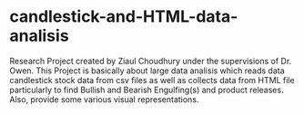 # candlestick-and-HTML-data-analisis
Research Project created by Ziaul Choudhury under the supervisions of Dr. Owen.
This Project is basically about large data analisis which reads data candlestick stock data from csv files as well as collects data from HTML file particularly to find Bullish and Bearish Engulfing(s) and product releases. Also, provide some various visual representations.
